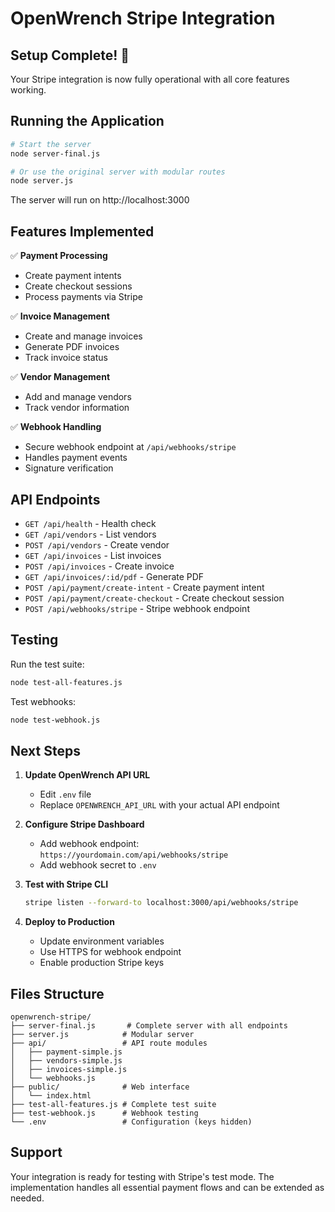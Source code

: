 # OpenWrench Stripe Integration

## Setup Complete! 🎉

Your Stripe integration is now fully operational with all core features working.

## Running the Application

```bash
# Start the server
node server-final.js

# Or use the original server with modular routes
node server.js
```

The server will run on http://localhost:3000

## Features Implemented

✅ **Payment Processing**
- Create payment intents
- Create checkout sessions
- Process payments via Stripe

✅ **Invoice Management**
- Create and manage invoices
- Generate PDF invoices
- Track invoice status

✅ **Vendor Management**
- Add and manage vendors
- Track vendor information

✅ **Webhook Handling**
- Secure webhook endpoint at `/api/webhooks/stripe`
- Handles payment events
- Signature verification

## API Endpoints

- `GET /api/health` - Health check
- `GET /api/vendors` - List vendors
- `POST /api/vendors` - Create vendor
- `GET /api/invoices` - List invoices
- `POST /api/invoices` - Create invoice
- `GET /api/invoices/:id/pdf` - Generate PDF
- `POST /api/payment/create-intent` - Create payment intent
- `POST /api/payment/create-checkout` - Create checkout session
- `POST /api/webhooks/stripe` - Stripe webhook endpoint

## Testing

Run the test suite:
```bash
node test-all-features.js
```

Test webhooks:
```bash
node test-webhook.js
```

## Next Steps

1. **Update OpenWrench API URL**
   - Edit `.env` file
   - Replace `OPENWRENCH_API_URL` with your actual API endpoint

2. **Configure Stripe Dashboard**
   - Add webhook endpoint: `https://yourdomain.com/api/webhooks/stripe`
   - Add webhook secret to `.env`

3. **Test with Stripe CLI**
   ```bash
   stripe listen --forward-to localhost:3000/api/webhooks/stripe
   ```

4. **Deploy to Production**
   - Update environment variables
   - Use HTTPS for webhook endpoint
   - Enable production Stripe keys

## Files Structure

```
openwrench-stripe/
├── server-final.js       # Complete server with all endpoints
├── server.js            # Modular server
├── api/                 # API route modules
│   ├── payment-simple.js
│   ├── vendors-simple.js
│   ├── invoices-simple.js
│   └── webhooks.js
├── public/              # Web interface
│   └── index.html
├── test-all-features.js # Complete test suite
├── test-webhook.js      # Webhook testing
└── .env                 # Configuration (keys hidden)
```

## Support

Your integration is ready for testing with Stripe's test mode. The implementation handles all essential payment flows and can be extended as needed.
